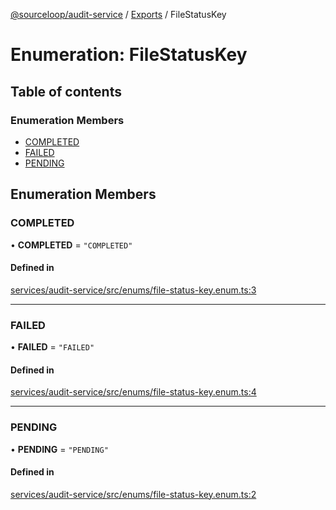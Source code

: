 [@sourceloop/audit-service](../README.md) / [Exports](../modules.md) / FileStatusKey

# Enumeration: FileStatusKey

## Table of contents

### Enumeration Members

- [COMPLETED](FileStatusKey.md#completed)
- [FAILED](FileStatusKey.md#failed)
- [PENDING](FileStatusKey.md#pending)

## Enumeration Members

### COMPLETED

• **COMPLETED** = ``"COMPLETED"``

#### Defined in

[services/audit-service/src/enums/file-status-key.enum.ts:3](https://github.com/sourcefuse/loopback4-microservice-catalog/blob/d35fdb3f0/services/audit-service/src/enums/file-status-key.enum.ts#L3)

___

### FAILED

• **FAILED** = ``"FAILED"``

#### Defined in

[services/audit-service/src/enums/file-status-key.enum.ts:4](https://github.com/sourcefuse/loopback4-microservice-catalog/blob/d35fdb3f0/services/audit-service/src/enums/file-status-key.enum.ts#L4)

___

### PENDING

• **PENDING** = ``"PENDING"``

#### Defined in

[services/audit-service/src/enums/file-status-key.enum.ts:2](https://github.com/sourcefuse/loopback4-microservice-catalog/blob/d35fdb3f0/services/audit-service/src/enums/file-status-key.enum.ts#L2)
